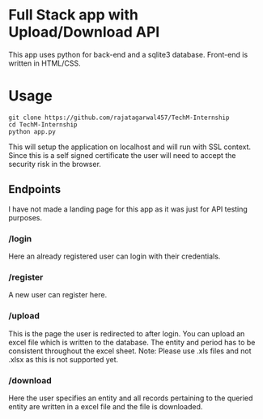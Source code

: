 # Full Stack app with Upload/Download API

This app uses python for back-end and a sqlite3 database. Front-end is written in HTML/CSS.


# Usage

```
git clone https://github.com/rajatagarwal457/TechM-Internship
cd TechM-Internship
python app.py
```
This will setup the application on localhost and will run with SSL context. Since this is a self signed certificate the user will need to accept the security risk in the browser.

## Endpoints
I have not made a landing page for this app as it was just for API testing purposes.

### /login
Here an already registered user can login with their credentials.

### /register
A new user can register here.

### /upload
This is the page the user is redirected to after login. You can upload an excel file which is written to the database. The entity and period has to be consistent throughout the excel sheet.
Note: Please use .xls files and not .xlsx as this is not supported yet.

### /download
Here the user specifies an entity and all records pertaining to the queried entity are written in a excel file and the file is downloaded.
